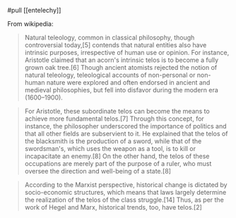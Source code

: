 #pull [[entelechy]]

From wikipedia:

>Natural teleology, common in classical philosophy, though controversial today,[5] contends that natural entities also have intrinsic purposes, irrespective of human use or opinion. For instance, Aristotle claimed that an acorn's intrinsic telos is to become a fully grown oak tree.[6] Though ancient atomists rejected the notion of natural teleology, teleological accounts of non-personal or non-human nature were explored and often endorsed in ancient and medieval philosophies, but fell into disfavor during the modern era (1600–1900).

>For Aristotle, these subordinate telos can become the means to achieve more fundamental telos.[7] Through this concept, for instance, the philosopher underscored the importance of politics and that all other fields are subservient to it. He explained that the telos of the blacksmith is the production of a sword, while that of the swordsman's, which uses the weapon as a tool, is to kill or incapacitate an enemy.[8] On the other hand, the telos of these occupations are merely part of the purpose of a ruler, who must oversee the direction and well-being of a state.[8]

>According to the Marxist perspective, historical change is dictated by socio-economic structures, which means that laws largely determine the realization of the telos of the class struggle.[14] Thus, as per the work of Hegel and Marx, historical trends, too, have telos.[2]
